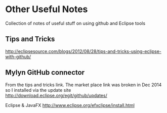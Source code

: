 # Other Useful Notes
Collection of notes of useful stuff on using github and Eclipse tools

## Tips and Tricks
http://eclipsesource.com/blogs/2012/08/28/tips-and-tricks-using-eclipse-with-github/

## Mylyn GitHub connector
From the tips and tricks link. The market place link was broken in Dec 2014 so I installed via the update site
http://download.eclipse.org/egit/github/updates/

Eclipse & JavaFX
http://www.eclipse.org/efxclipse/install.html
